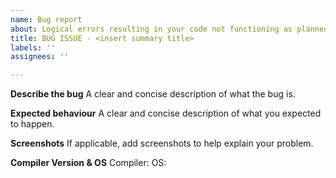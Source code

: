 ```yaml
---
name: Bug report
about: Logical errors resulting in your code not functioning as planned
title: BUG ISSUE - <insert summary title>
labels: ''
assignees: ''

---
```


**Describe the bug**
A clear and concise description of what the bug is.

**Expected behaviour**
A clear and concise description of what you expected to happen.

**Screenshots**
If applicable, add screenshots to help explain your problem.

**Compiler Version & OS**
Compiler:
OS:
